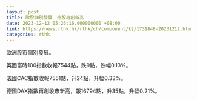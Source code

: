 ```yaml
---
layout: post
title: 歐股個別發展　德股再創新高
date: 2023-12-12 05:26:16.000000000 +08:00
link: https://news.rthk.hk/rthk/ch/component/k2/1731848-20231212.htm
categories: rthk
---
```


歐洲股市個別發展。

英國富時100指數收報7544點，跌9點，跌幅0.13%。

法國CAC指數收報7551點，升24點，升幅0.33%。

德國DAX指數再創收市新高，報16794點，升35點，升幅0.21%。
